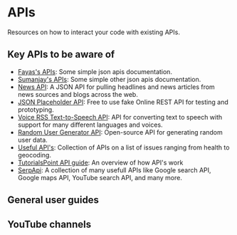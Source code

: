 # APIs
Resources on how to interact your code with existing APIs.

## Key APIs to be aware of
- [Fayas's APIs](https://apis.fayas.me): Some simple json apis documentation.
- [Sumanjay's APIs](https://github.com/cyberboysumanjay/APIs): Some simple other json apis documentation.
- [News API](https://newsapi.org): A JSON API for pulling headlines and news articles from news sources and blogs across the web.
- [JSON Placeholder API](https://jsonplaceholder.typicode.com/): Free to use fake Online REST API for testing and prototyping.
- [Voice RSS Text-to-Speech API](http://www.voicerss.org/api/): API for converting text to speech with support for many different languages and voices.
- [Random User Generator API](https://randomuser.me/): Open-source API for generating random user data.
- [Useful API's](https://github.com/public-apis/public-apis): Collection of APIs on a list of issues ranging from health to geocoding.
- [TutorialsPoint API guide](https://www.tutorialspoint.com/application-programming-interface-api): An overview of how API's work
- [SerpApi](https://serpapi.com/): A collection of many usefull APIs like Google search API, Google maps API, YouTube search API, and many more.

## General user guides

## YouTube channels

